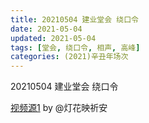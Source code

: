 ```yaml
---
title: 20210504 建业堂会 绕口令
date: 2021-05-04
updated: 2021-05-04
tags: [堂会, 绕口令, 相声, 高峰] 
categories: (2021)辛丑年场次 
---
```

20210504 建业堂会 绕口令

[视频源1](https://m.weibo.cn/1950216183/4633240213918390) by @灯花映祈安